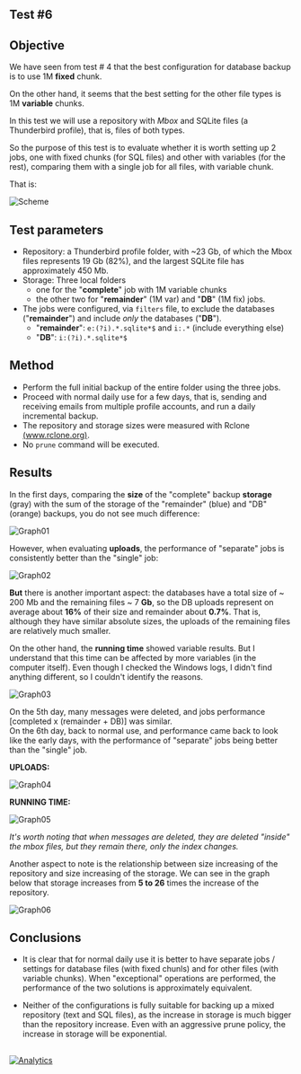 ## Test #6

## Objective

We have seen from test # 4 that the best configuration for database backup is to use 1M **fixed** chunk.

On the other hand, it seems that the best setting for the other file types is 1M **variable** chunks.

In this test we will use a repository with *Mbox* and SQLite files (a Thunderbird profile), that is, files of both types.

So the purpose of this test is to evaluate whether it is worth setting up 2 jobs, one with fixed chunks (for SQL files) and other with variables (for the rest), comparing them with a single job for all files, with variable chunk. 

That is:

![Scheme][0]

## Test parameters

* Repository: a Thunderbird profile folder, with ~23 Gb, of which the Mbox files represents 19 Gb (82%), and the largest SQLite file has approximately 450 Mb.
* Storage: Three local folders
	* one for the "**complete**" job with 1M variable chunks
	* the other two for "**remainder**" (1M var) and "**DB**" (1M fix) jobs. 
* The jobs were configured, via ```filters``` file, to exclude the databases ("**remainder**") and include *only* the databases ("**DB**").
	* "**remainder**": ```e:(?i).*.sqlite*$``` and ```i:.*``` (include everything else)
	* "**DB**": ```i:(?i).*.sqlite*$```
	
## Method

* Perform the full initial backup of the entire folder using the three jobs.
* Proceed with normal daily use for a few days, that is, sending and receiving emails from multiple profile accounts, and run a daily incremental backup.
* The repository and storage sizes were measured with Rclone [(www.rclone.org)](http://www.rclone.org).
* No ```prune``` command will be executed.

## Results

In the first days, comparing the **size** of the "complete" backup **storage** (gray) with the sum of the storage of the "remainder" (blue) and "DB" (orange) backups, you do not see much difference:

![Graph01][1]

However, when evaluating **uploads**, the performance of "separate" jobs is consistently better than the "single" job:

![Graph02][2]

**But** there is another important aspect: the databases have a total size of ~ 200 Mb and the remaining files ~ 7 **Gb**, so the DB uploads represent on average about **16%** of their size and remainder about **0.7%**. That is, although they have similar absolute sizes, the uploads of the remaining files are relatively much smaller.


On the other hand, the **running time** showed variable results. But I understand that this time can be affected by more variables (in the computer itself). Even though I checked the Windows logs, I didn't find anything different, so I couldn't identify the reasons.

![Graph03][3]

On the 5th day, many messages were deleted, and jobs performance [completed x (remainder + DB)] was similar.  
On the 6th day, back to normal use, and performance came back to look like the early days, with the performance of "separate" jobs being better than the "single" job.

**UPLOADS:**

![Graph04][4]


**RUNNING TIME:**

![Graph05][5]

*It's worth noting that when messages are deleted, they are deleted "inside" the mbox files, but they remain there, only the index changes.*

Another aspect to note is the relationship between size increasing of the repository and size increasing of the storage. We can see in the graph below that storage increases from **5 to 26** times the increase of the repository.


![Graph06][6]




## Conclusions

* It is clear that for normal daily use it is better to have separate jobs / settings for database files (with fixed chunls) and for other files (with variable chunks). When "exceptional" operations are performed, the performance of the two solutions is approximately equivalent.

* Neither of the configurations is fully suitable for backing up a mixed repository (text and SQL files), as the increase in storage is much bigger than the repository increase. Even with an aggressive prune policy, the increase in storage will be exponential. 

## 

  [0]: images/teste06/scheme.png
  [1]: images/teste06/graph01.png
  [2]: images/teste06/graph02.png
  [3]: images/teste06/graph03.png  
  [4]: images/teste06/graph04.png  
  [5]: images/teste06/graph05.png  
  [6]: images/teste06/graph06.png    
  

[![Analytics](https://ga-beacon.appspot.com/UA-113708097-1/test_06?pixel)](https://github.com/igrigorik/ga-beacon)
